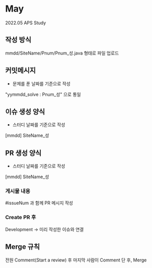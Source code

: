 # May
2022.05 APS Study

## 작성 방식

mmdd/SiteName/Pnum/Pnum_성.java 형태로 파일 업로드       

## 커밋메시지 

- 문제를 푼 날짜를 기준으로 작성

"yymmdd_solve : Pnum_성" 으로 통일       

## 이슈 생성 양식

- 스터디 날짜를 기준으로 작성

[mmdd] SiteName_성

## PR 생성 양식

- 스터디 날짜를 기준으로 작성

[mmdd] SiteName_성

### 게시물 내용  

#issueNum 과 함께 PR 메시지 작성    

### Create PR 후   

Development -> 미리 작성한 이슈와 연결     

## Merge 규칙

전원 Comment(Start a review) 후 마지막 사람이 Comment 단 후, Merge
